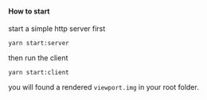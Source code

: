#### How to start

start a simple http server first

```
yarn start:server
```

then run the client

```
yarn start:client
```

you will found a rendered `viewport.img` in your root folder.

